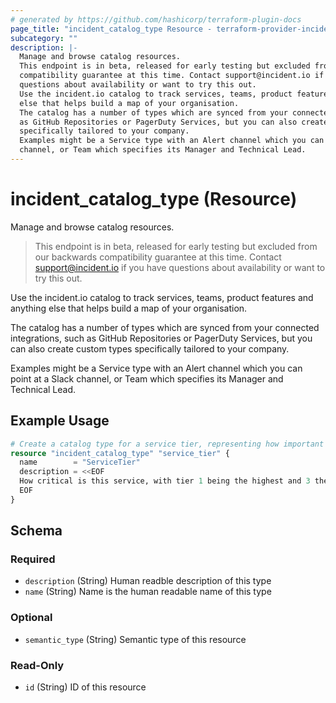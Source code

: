 ```yaml
---
# generated by https://github.com/hashicorp/terraform-plugin-docs
page_title: "incident_catalog_type Resource - terraform-provider-incident"
subcategory: ""
description: |-
  Manage and browse catalog resources.
  This endpoint is in beta, released for early testing but excluded from our backwards
  compatibility guarantee at this time. Contact support@incident.io if you have
  questions about availability or want to try this out.
  Use the incident.io catalog to track services, teams, product features and anything
  else that helps build a map of your organisation.
  The catalog has a number of types which are synced from your connected integrations, such
  as GitHub Repositories or PagerDuty Services, but you can also create custom types
  specifically tailored to your company.
  Examples might be a Service type with an Alert channel which you can point at a Slack
  channel, or Team which specifies its Manager and Technical Lead.
---
```


# incident_catalog_type (Resource)

Manage and browse catalog resources.

> This endpoint is in beta, released for early testing but excluded from our backwards
> compatibility guarantee at this time. Contact support@incident.io if you have
> questions about availability or want to try this out.

Use the incident.io catalog to track services, teams, product features and anything
else that helps build a map of your organisation.

The catalog has a number of types which are synced from your connected integrations, such
as GitHub Repositories or PagerDuty Services, but you can also create custom types
specifically tailored to your company.

Examples might be a Service type with an Alert channel which you can point at a Slack
channel, or Team which specifies its Manager and Technical Lead.

## Example Usage

```terraform
# Create a catalog type for a service tier, representing how important a service is.
resource "incident_catalog_type" "service_tier" {
  name        = "ServiceTier"
  description = <<EOF
  How critical is this service, with tier 1 being the highest and 3 the lowest.
  EOF
}
```

<!-- schema generated by tfplugindocs -->
## Schema

### Required

- `description` (String) Human readble description of this type
- `name` (String) Name is the human readable name of this type

### Optional

- `semantic_type` (String) Semantic type of this resource

### Read-Only

- `id` (String) ID of this resource


